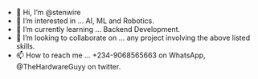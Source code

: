 - 👋 Hi, I’m @stenwire
- 👀 I’m interested in ... AI, ML and Robotics.
- 🌱 I’m currently learning ... Backend Development.
- 💞️ I’m looking to collaborate on ... any project involving the above listed skills.
- 📫 How to reach me ... +234-9068565663 on WhatsApp, @TheHardwareGuyy on twitter.

<!---
stenwire/stenwire is a ✨ special ✨ repository because its `README.md` (this file) appears on your GitHub profile.
You can click the Preview link to take a look at your changes.
--->
